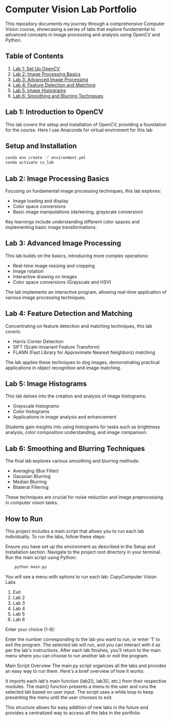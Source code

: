 
# Computer Vision Lab Portfolio

This repository documents my journey through a comprehensive Computer Vision course, showcasing a series of labs that explore fundamental to advanced concepts in image processing and analysis using OpenCV and Python.

## Table of Contents

1. [Lab 1: Set Up OpenCV](#lab-1-introduction-to-opencv)
2. [Lab 2: Image Processing Basics](#lab-2-image-processing-basics)
3. [Lab 3: Advanced Image Processing](#lab-3-advanced-image-processing)
4. [Lab 4: Feature Detection and Matching](#lab-4-feature-detection-and-matching)
5. [Lab 5: Image Histograms](#lab-5-image-histograms)
6. [Lab 6: Smoothing and Blurring Techniques](#lab-6-smoothing-and-blurring-techniques)

## Lab 1: Introduction to OpenCV

This lab covers the setup and installation of OpenCV, providing a foundation for the course. Here I use Anaconda for virtual envirnment for this lab

## Setup and Installation

```bash
conda env create -f environment.yml
conda activate cv_lab
```


## Lab 2: Image Processing Basics

Focusing on fundamental image processing techniques, this lab explores:
- Image loading and display
- Color space conversions
- Basic image manipulations (darkening, grayscale conversion)

Key learnings include understanding different color spaces and implementing basic image transformations.

## Lab 3: Advanced Image Processing

This lab builds on the basics, introducing more complex operations:
- Real-time image resizing and cropping
- Image rotation
- Interactive drawing on images
- Color space conversions (Grayscale and HSV)

The lab implements an interactive program, allowing real-time application of various image processing techniques.

## Lab 4: Feature Detection and Matching

Concentrating on feature detection and matching techniques, this lab covers:
- Harris Corner Detection
- SIFT (Scale-Invariant Feature Transform)
- FLANN (Fast Library for Approximate Nearest Neighbors) matching

The lab applies these techniques to dog images, demonstrating practical applications in object recognition and image matching.

## Lab 5: Image Histograms

This lab delves into the creation and analysis of image histograms:
- Grayscale histograms
- Color histograms
- Applications in image analysis and enhancement

Students gain insights into using histograms for tasks such as brightness analysis, color composition understanding, and image comparison.

## Lab 6: Smoothing and Blurring Techniques

The final lab explores various smoothing and blurring methods:
- Averaging (Box Filter)
- Gaussian Blurring
- Median Blurring
- Bilateral Filtering

These techniques are crucial for noise reduction and image preprocessing in computer vision tasks.

## How to Run
This project includes a main script that allows you to run each lab individually. To run the labs, follow these steps:

Ensure you have set up the environment as described in the Setup and Installation section.
Navigate to the project root directory in your terminal.
Run the main script using Python:
```python
    python main.py
```
You will see a menu with options to run each lab:
CopyComputer Vision Labs
1. Exit
2. Lab 2
3. Lab 3
4. Lab 4
5. Lab 5
6. Lab 6

Enter your choice (1-6):

Enter the number corresponding to the lab you want to run, or enter '1' to exit the program.
The selected lab will run, and you can interact with it as per the lab's instructions.
After each lab finishes, you'll return to the main menu where you can choose to run another lab or exit the program.

Main Script Overview
The main.py script organizes all the labs and provides an easy way to run them. Here's a brief overview of how it works:

It imports each lab's main function (lab2(), lab3(), etc.) from their respective modules.
The main() function presents a menu to the user and runs the selected lab based on user input.
The script uses a while loop to keep presenting the menu until the user chooses to exit.

This structure allows for easy addition of new labs in the future and provides a centralized way to access all the labs in the portfolio.



